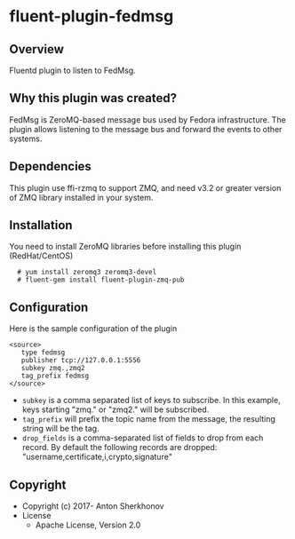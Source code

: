# fluent-plugin-fedmsg

## Overview

Fluentd plugin to listen to FedMsg.

## Why this plugin was created?

FedMsg is ZeroMQ-based message bus used by Fedora infrastructure. The plugin allows listening to the message bus and forward the events to other systems.

## Dependencies

This plugin use ffi-rzmq to support ZMQ, and need v3.2 or greater version of ZMQ library installed in your system.

## Installation

You need to install ZeroMQ libraries before installing this plugin (RedHat/CentOS)
```
  # yum install zeromq3 zeromq3-devel
  # fluent-gem install fluent-plugin-zmq-pub
```
## Configuration

Here is the sample configuration of the plugin

    <source>
       type fedmsg
       publisher tcp://127.0.0.1:5556
       subkey zmq.,zmq2
       tag_prefix fedmsg
    </source>

* `subkey` is a comma separated list of keys to subscribe. In this example, keys starting "zmq." or "zmq2." will be subscribed.
* `tag_prefix` will prefix the topic name from the message, the resulting string will be the tag.
* `drop_fields` is a comma-separated list of fields to drop from each record. By default the following records are dropped: "username,certificate,i,crypto,signature"

## Copyright

* Copyright (c) 2017- Anton Sherkhonov
* License
  * Apache License, Version 2.0
